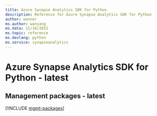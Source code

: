 ```yaml
---
title: Azure Synapse Analytics SDK for Python
description: Reference for Azure Synapse Analytics SDK for Python
author: wonner
ms.author: wanyang
ms.data: 11/16/2022
ms.topic: reference
ms.devlang: python
ms.service: synapseanalytics
---
```

# Azure Synapse Analytics SDK for Python - latest

## Management packages - latest
[!INCLUDE [mgmt-packages](synapse-analytics-mgmt-index.md)]